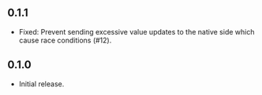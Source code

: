 ## 0.1.1

* Fixed: Prevent sending excessive value updates to the native side
  which cause race conditions (#12).

## 0.1.0

*  Initial release.
